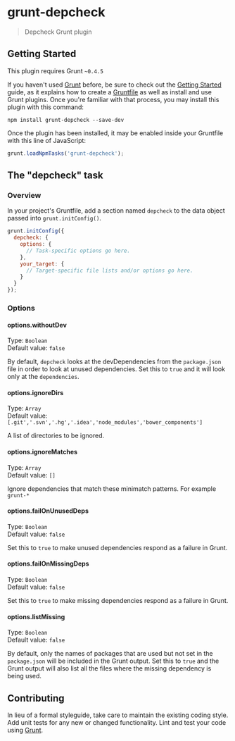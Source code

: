 # grunt-depcheck

> Depcheck Grunt plugin

## Getting Started
This plugin requires Grunt `~0.4.5`

If you haven't used [Grunt](http://gruntjs.com/) before, be sure to check out the [Getting Started](http://gruntjs.com/getting-started) guide, as it explains how to create a [Gruntfile](http://gruntjs.com/sample-gruntfile) as well as install and use Grunt plugins. Once you're familiar with that process, you may install this plugin with this command:

```shell
npm install grunt-depcheck --save-dev
```

Once the plugin has been installed, it may be enabled inside your Gruntfile with this line of JavaScript:

```js
grunt.loadNpmTasks('grunt-depcheck');
```

## The "depcheck" task

### Overview
In your project's Gruntfile, add a section named `depcheck` to the data object passed into `grunt.initConfig()`.

```js
grunt.initConfig({
  depcheck: {
    options: {
      // Task-specific options go here.
    },
    your_target: {
      // Target-specific file lists and/or options go here.
    }
  }
});
```

### Options

#### options.withoutDev
Type: `Boolean`  
Default value: `false`

By default, `depcheck` looks at the devDependencies from the `package.json` file in order to look at unused dependencies. Set this to `true` and
it will look only at the `dependencies`.

#### options.ignoreDirs
Type: `Array`  
Default value: `[.git','.svn','.hg','.idea','node_modules','bower_components']`

A list of directories to be ignored.

#### options.ignoreMatches
Type: `Array`  
Default value: `[]`

Ignore dependencies that match these minimatch patterns. For example `grunt-*`

#### options.failOnUnusedDeps
Type: `Boolean`  
Default value: `false`

Set this to `true` to make unused dependencies respond as a failure in Grunt.

#### options.failOnMissingDeps
Type: `Boolean`  
Default value: `false`

Set this to `true` to make missing dependencies respond as a failure in Grunt.

#### options.listMissing
Type: `Boolean`  
Default value: `false`

By default, only the names of packages that are used but not set in the `package.json` will be included in the Grunt output. Set this to `true`
and the Grunt output will also list all the files where the missing dependency is being used.

## Contributing
In lieu of a formal styleguide, take care to maintain the existing coding style. Add unit tests for any new or changed functionality. Lint and test your code using [Grunt](http://gruntjs.com/).

